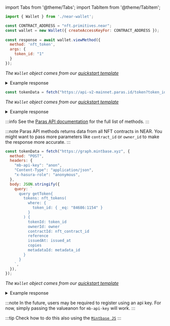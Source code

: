 import Tabs from '@theme/Tabs';
import TabItem from '@theme/TabItem';

<Tabs groupId="nft-contract-tabs" className="file-tabs">
<TabItem value="NFT Primitive" label="Reference" default>

```js
import { Wallet } from './near-wallet';

const CONTRACT_ADDRESS = "nft.primitives.near";
const wallet = new Wallet({ createAccessKeyFor: CONTRACT_ADDRESS });
 
const response = await wallet.viewMethod({
  method: 'nft_token',
  args: {
    token_id: "1"
  }
});
```
_The `Wallet` object comes from our [quickstart template](https://github.com/near-examples/hello-near-examples/blob/main/frontend/near-wallet.js)_ 

<details>
<summary> Example response </summary>

```json
{
  "token_id": "1",
  "owner_id": "bob.near",
  "metadata": {
    "title": "string", // ex. "Arch Nemesis: Mail Carrier" or "Parcel #5055"
    "description": "string", // free-form description
    "media": "string", // URL to associated media, preferably to decentralized, content-addressed storage
    "media_hash": "string", // Base64-encoded sha256 hash of content referenced by the `media` field. Required if `media` is included.
    "copies": 1, // number of copies of this set of metadata in existence when token was minted.
    "issued_at": 1642053411068358156, // When token was issued or minted, Unix epoch in milliseconds
    "expires_at": 1642053411168358156, // When token expires, Unix epoch in milliseconds
    "starts_at": 1642053411068358156, // When token starts being valid, Unix epoch in milliseconds
    "updated_at": 1642053411068358156, // When token was last updated, Unix epoch in milliseconds
    "extra": "string", // anything extra the NFT wants to store on-chain. Can be stringified JSON.
    "reference": "string", // URL to an off-chain JSON file with more info.
    "reference_hash": "string" // Base64-encoded sha256 hash of JSON from reference field. Required if `reference` is included.
  }
}
```
</details>

</TabItem>

<TabItem value="Paras" label="Paras">

```js
const tokenData = fetch("https://api-v2-mainnet.paras.id/token?token_id=84686:1154");
```
_The `Wallet` object comes from our [quickstart template](https://github.com/near-examples/hello-near-examples/blob/main/frontend/near-wallet.js)_ 

<details>
<summary> Example response </summary>

```json
{
  "status": 1,
  "data": {
    "results": [
      {
        "_id": "61dfbf27284abc1cc0b87c9d",
        "contract_id": "x.paras.near",
        "token_id": "84686:1154",
        "owner_id": "bob.near",
        "token_series_id": "84686",
        "edition_id": "1154",
        "metadata": {
          "title": "Tokenfox Silver Coin #1154",
          "description": "Holding this silver coin in your wallet will bring you health and happiness \uD83D\uDE0A",
          "media": "bafkreihpapfu7rzsmejjgl2twllge6pbrfmqaahj2wkz6nq55c6trhhtrq",
          "media_hash": null,
          "copies": 4063,
          "issued_at": null,
          "expires_at": null,
          "starts_at": null,
          "updated_at": null,
          "extra": null,
          "reference": "bafkreib6uj5kxbadfvf6qes5flema7jx6u5dj5zyqcneaoyqqzlm6kpu5a",
          "reference_hash": null,
          "collection": "Tokenfox Collection Cards",
          "collection_id": "tokenfox-collection-cards-by-tokenfoxnear",
          "creator_id": "tokenfox.near",
          "blurhash": "U7F~gc00_3D%00~q4n%M_39F-;RjM{xuWBRj",
          "score": 0,
          "mime_type": "image/png"
        },
        "royalty": {
          "tokenfox.near": 1000
        },
        "price": null,
        "approval_id": null,
        "ft_token_id": null,
        "has_price": null,
        "is_creator": true,
        "total_likes": 8,
        "likes": null,
        "categories": [],
        "view": 4
      }
    ],
    "count": 1,
    "skip": 0,
    "limit": 10
  }
}
```

</details>

:::info
See the [Paras API documentation](https://parashq.github.io/) for the full list of methods.
:::

:::note
Paras API methods returns data from all NFT contracts in NEAR. You might want to pass more parameters like `contract_id` or `owner_id` to make the response more accurate.
:::

</TabItem>

<TabItem value="Mintbase" label="Mintbase">

```js
const tokenData = fetch("https://graph.mintbase.xyz", {
  method: "POST",
  headers: {
    "mb-api-key": "anon",
    "Content-Type": "application/json",
    "x-hasura-role": "anonymous",
  },
  body: JSON.stringify({
    query: `
      query getToken{
        tokens: nft_tokens(
          where: {
            token_id: { _eq: "84686:1154" }
          }
        ) {
          tokenId: token_id
          ownerId: owner
          contractId: nft_contract_id
          reference
          issuedAt: issued_at
          copies
          metadataId: metadata_id
        }
      }
    `,
  }),
});
```
_The `Wallet` object comes from our [quickstart template](https://github.com/near-examples/hello-near-examples/blob/main/frontend/near-wallet.js)_

<details>
<summary> Example response </summary>

```json
{
  "ok": true,
  "status": 200,
  "contentType": "application/json",
  "body": {
    "data": {
      "tokens": [
        {
          "tokenId": "84686:1154",
          "ownerId": "bob.near",
          "contractId": "x.paras.near",
          "reference": "bafkreib6uj5kxbadfvf6qes5flema7jx6u5dj5zyqcneaoyqqzlm6kpu5a",
          "issuedAt": "2022-01-13T05:56:51.068358",
          "copies": 4063,
          "metadataId": "x.paras.near:5210047642790498956c9669d6a37b98"
        }
      ]
    }
  }
}
```

</details>

:::note
In the future, users may be required to register using an api key. For now, simply passing the valueanon for `mb-api-key` will work.
:::

:::tip
Check how to do this also using the [`Mintbase JS`](https://docs.mintbase.xyz/dev/mintbase-sdk-ref/data/api/tokenbyid)
:::

</TabItem>
</Tabs>